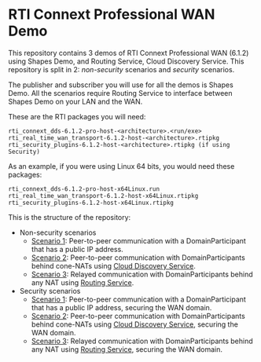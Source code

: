 # RTI Connext Professional WAN Demo

This repository contains 3 demos of RTI Connext Professional WAN (6.1.2) using
Shapes Demo, and Routing Service, Cloud Discovery Service. This repository is
split in 2: _non-security_ scenarios and _security_ scenarios.

The publisher and subscriber you will use for all the demos is Shapes Demo. All
the scenarios require Routing Service to interface between Shapes Demo on your
LAN and the WAN.

These are the RTI packages you will need:

```plaintext
rti_connext_dds-6.1.2-pro-host-<architecture>.<run/exe>
rti_real_time_wan_transport-6.1.2-host-<architecture>.rtipkg
rti_security_plugins-6.1.2-host-<architecture>.rtipkg (if using Security)
```

As an example, if you were using Linux 64 bits, you would need these packages:

```plaintext
rti_connext_dds-6.1.2-pro-host-x64Linux.run
rti_real_time_wan_transport-6.1.2-host-x64Linux.rtipkg
rti_security_plugins-6.1.2-host-x64Linux.rtipkg
```

This is the structure of the repository:

* Non-security scenarios
  * [Scenario 1](non_security_scenarios/scenario_1): Peer-to-peer communication with a DomainParticipant that has a public IP address.
  * [Scenario 2](non_security_scenarios/scenario_2): Peer-to-peer communication with DomainParticipants behind cone-NATs using [Cloud Discovery Service](https://community.rti.com/static/documentation/connext-dds/6.1.2/doc/manuals/addon_products/cloud_discovery_service/index.html).
  * [Scenario 3](non_security_scenarios/scenario_3): Relayed communication with DomainParticipants behind any NAT using [Routing Service](https://community.rti.com/static/documentation/connext-dds/6.1.2/doc/manuals/connext_dds_professional/services/routing_service/index.html).
* Security scenarios
  * [Scenario 1](security_scenarios/scenario_1): Peer-to-peer communication with a DomainParticipant that has a public IP address, securing the WAN domain.
  * [Scenario 2](security_scenarios/scenario_2): Peer-to-peer communication with DomainParticipants behind cone-NATs using [Cloud Discovery Service](https://community.rti.com/static/documentation/connext-dds/6.1.2/doc/manuals/addon_products/cloud_discovery_service/index.html), securing the WAN domain.
  * [Scenario 3](security_scenarios/scenario_3): Relayed communication with DomainParticipants behind any NAT using [Routing Service](https://community.rti.com/static/documentation/connext-dds/6.1.2/doc/manuals/connext_dds_professional/services/routing_service/index.html), securing the WAN domain.
